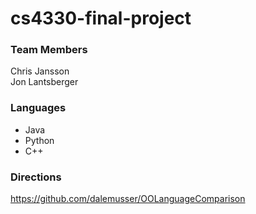 # cs4330-final-project

### Team Members  
Chris Jansson  
Jon Lantsberger

### Languages
* Java
* Python
* C++

### Directions  
https://github.com/dalemusser/OOLanguageComparison

